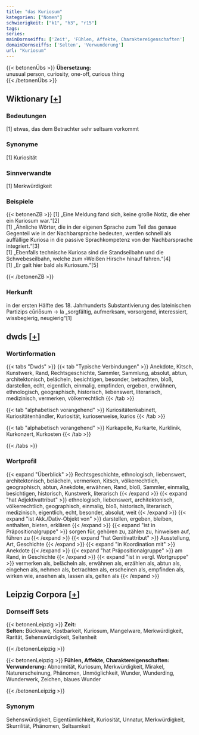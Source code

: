```yaml
---
title: "das Kuriosum"
kategorien: ["Nomen"]
schwierigkeit: ["k1", "h3", "r15"]
tags:
series:
mainDornseiffs: ['Zeit', 'Fühlen, Affekte, Charaktereigenschaften']
domainDornseiffs: ['Selten', 'Verwunderung']
url: "Kuriosum"
---
```


{{< betonenÜbs >}}
**Übersetzung:**  
unusual person, curiosity, one-off, curious thing  
{{< /betonenÜbs >}}

## Wiktionary [[+](https://de.wiktionary.org/wiki/Kuriosum)]

### Bedeutungen
[1] etwas, das dem Betrachter sehr seltsam vorkommt  

### Synonyme
[1] Kuriosität  

### Sinnverwandte
[1] Merkwürdigkeit  

### Beispiele
{{< betonenZB >}}
[1] „Eine Meldung fand sich, keine große Notiz, die eher ein Kuriosum war.“[2]  
[1] „Ähnliche Wörter, die in der eigenen Sprache zum Teil das genaue Gegenteil wie in der Nachbarsprache bedeuten, werden schnell als auffällige Kuriosa in die passive Sprachkompetenz von der Nachbarsprache integriert.“[3]  
[1] „Ebenfalls technische Kuriosa sind die Standseilbahn und die Schwebeseilbahn, welche zum »Weißen Hirsch« hinauf fahren.“[4]  
[1] „Er galt hier bald als Kuriosum.“[5]  

{{< /betonenZB >}}
### Herkunft
in der ersten Hälfte des 18. Jahrhunderts Substantivierung des lateinischen Partizips cūriōsum → la „sorgfältig, aufmerksam, vorsorgend, interessiert, wissbegierig, neugierig“[1]  



## dwds [[+](https://www.dwds.de/wb/Kuriosum)]

### Wortinformation
{{< tabs "Dwds" >}}
{{< tab "Typische Verbindungen" >}}
Anekdote, Kitsch, Kunstwerk, Rand, Rechtsgeschichte, Sammler, Sammlung, absolut, abtun, architektonisch, belächeln, besichtigen, besonder, betrachten, bloß, darstellen, echt, eigentlich, einmalig, empfinden, ergeben, erwähnen, ethnologisch, geographisch, historisch, liebenswert, literarisch, medizinisch, vermerken, völkerrechtlich
{{< /tab >}}

{{< tab "alphabetisch vorangehend" >}}
Kuriositätenkabinett, Kuriositätenhändler, Kuriosität, kurioserweise, kurios
{{< /tab >}}

{{< tab "alphabetisch vorangehend" >}}
Kurkapelle, Kurkarte, Kurklinik, Kurkonzert, Kurkosten
{{< /tab >}}

{{< /tabs >}}

### Wortprofil
{{< expand "Überblick" >}} Rechtsgeschichte, ethnologisch, liebenswert, architektonisch, belächeln, vermerken, Kitsch, völkerrechtlich, geographisch, abtun, Anekdote, erwähnen, Rand, bloß, Sammler, einmalig, besichtigen, historisch, Kunstwerk, literarisch {{< /expand >}}
{{< expand "hat Adjektivattribut" >}} ethnologisch, liebenswert, architektonisch, völkerrechtlich, geographisch, einmalig, bloß, historisch, literarisch, medizinisch, eigentlich, echt, besonder, absolut, weit {{< /expand >}}
{{< expand "ist Akk./Dativ-Objekt von" >}} darstellen, ergeben, bleiben, enthalten, bieten, erklären {{< /expand >}}
{{< expand "ist in Präpositionalgruppe" >}} sorgen für, gehören zu, zählen zu, hinweisen auf, führen zu {{< /expand >}}
{{< expand "hat Genitivattribut" >}} Ausstellung, Art, Geschichte {{< /expand >}}
{{< expand "in Koordination mit" >}} Anekdote {{< /expand >}}
{{< expand "hat Präpositionalgruppe" >}} am Rand, in Geschichte {{< /expand >}}
{{< expand "ist in vergl. Wortgruppe" >}} vermerken als, belächeln als, erwähnen als, erzählen als, abtun als, eingehen als, nehmen als, betrachten als, erscheinen als, empfinden als, wirken wie, ansehen als, lassen als, gelten als {{< /expand >}}

## Leipzig Corpora [[+](https://corpora.uni-leipzig.de/en/res?word=Kuriosum&corpusId=deu_newscrawl-public_2018)]

### Dornseiff Sets
{{< betonenLeipzig >}}
**Zeit:**  
**Selten:** Bückware, Kostbarkeit, Kuriosum, Mangelware, Merkwürdigkeit, Rarität, Sehenswürdigkeit, Seltenheit  

{{< /betonenLeipzig >}}


{{< betonenLeipzig >}}
**Fühlen, Affekte, Charaktereigenschaften:**  
**Verwunderung:** Abnormität, Kuriosum, Merkwürdigkeit, Mirakel, Naturerscheinung, Phänomen, Unmöglichkeit, Wunder, Wunderding, Wunderwerk, Zeichen, blaues Wunder  

{{< /betonenLeipzig >}}

### Synonym
Sehenswürdigkeit, Eigentümlichkeit, Kuriosität, Unnatur, Merkwürdigkeit, Skurrilität, Phänomen, Seltsamkeit

